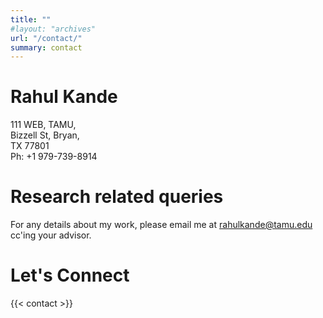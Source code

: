 ```yaml
---
title: ""
#layout: "archives"
url: "/contact/"
summary: contact
---
```



# Rahul Kande    
111 WEB, TAMU,   
Bizzell St, Bryan,    
TX 77801   
Ph: +1 979-739-8914
   



    


# Research related queries 
For any details about my work, please email me at [rahulkande@tamu.edu](mailto:rahulkande@tamu.edu) cc'ing your advisor.



# Let's Connect


{{< contact >}}
